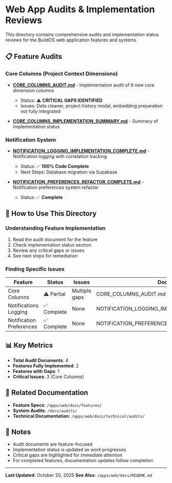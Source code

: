 # Web App Audits & Implementation Reviews

This directory contains comprehensive audits and implementation status reviews for the BuildOS web application features and systems.

## 📋 Feature Audits

### Core Columns (Project Context Dimensions)

- **[CORE_COLUMNS_AUDIT.md](CORE_COLUMNS_AUDIT.md)** - Implementation audit of 9 new core dimension columns
    - Status: ⚠️ **CRITICAL GAPS IDENTIFIED**
    - Issues: Data cleaner, project history modal, embedding preparation not fully integrated

- **[CORE_COLUMNS_IMPLEMENTATION_SUMMARY.md](CORE_COLUMNS_IMPLEMENTATION_SUMMARY.md)** - Summary of implementation status

### Notification System

- **[NOTIFICATION_LOGGING_IMPLEMENTATION_COMPLETE.md](NOTIFICATION_LOGGING_IMPLEMENTATION_COMPLETE.md)** - Notification logging with correlation tracking
    - Status: ✅ **100% Code Complete**
    - Next Steps: Database migration via Supabase

- **[NOTIFICATION_PREFERENCES_REFACTOR_COMPLETE.md](NOTIFICATION_PREFERENCES_REFACTOR_COMPLETE.md)** - Notification preferences system refactor
    - Status: ✅ **Complete**

## 🎯 How to Use This Directory

### Understanding Feature Implementation

1. Read the audit document for the feature
2. Check implementation status section
3. Review any critical gaps or issues
4. See next steps for remediation

### Finding Specific Issues

| Feature                  | Status      | Issues        | Document                                        |
| ------------------------ | ----------- | ------------- | ----------------------------------------------- |
| Core Columns             | ⚠️ Partial  | Multiple gaps | CORE_COLUMNS_AUDIT.md                           |
| Notifications Logging    | ✅ Complete | None          | NOTIFICATION_LOGGING_IMPLEMENTATION_COMPLETE.md |
| Notification Preferences | ✅ Complete | None          | NOTIFICATION_PREFERENCES_REFACTOR_COMPLETE.md   |

## 📊 Key Metrics

- **Total Audit Documents**: 4
- **Features Fully Implemented**: 2
- **Features with Gaps**: 1
- **Critical Issues**: 3 (Core Columns)

## 🔗 Related Documentation

- **Feature Specs**: `/apps/web/docs/features/`
- **System Audits**: `/docs/audits/`
- **Technical Documentation**: `/apps/web/docs/technical/audits/`

## 📝 Notes

- Audit documents are feature-focused
- Implementation status is updated as work progresses
- Critical gaps are highlighted for immediate attention
- For completed features, documentation updates follow completion

---

**Last Updated**: October 20, 2025
**See Also**: `/apps/web/docs/README.md`
